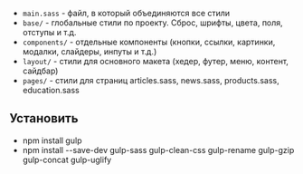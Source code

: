 * `main.sass` - файл, в который объединяются все стили
* `base/` - глобальные стили по проекту. Сброс, шрифты, цвета, поля, отступы и т.д.
* `components/` - отдельные компоненты (кнопки, ссылки, картинки, модалки, слайдеры, инпуты и т.д.)
* `layout/` - стили для основного макета (хедер, футер, меню, контент, сайдбар)
* `pages/` - стили для страниц articles.sass, news.sass, products.sass, education.sass

Установить
-
* npm install gulp
* npm install --save-dev gulp-sass gulp-clean-css gulp-rename gulp-gzip gulp-concat gulp-uglify